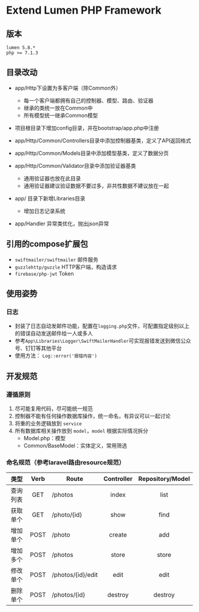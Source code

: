 # Extend Lumen PHP Framework

## 版本
    lumen 5.8.*
    php >= 7.1.3
    
## 目录改动

- app/Http下设置为多客户端（除Common外）
    - 每一个客户端都拥有自己的控制器、模型、路由、验证器
    - 继承的类统一放在Common中
    - 所有模型统一继承Common模型
    
- 项目根目录下增加config目录，并在bootstrap/app.php中注册

- app/Http/Common/Controllers目录中添加控制器基类，定义了API返回格式
- app/Http/Common/Models目录中添加模型基类，定义了数据分页
- app/Http/Common/Validator目录中添加验证器基类
    - 通用验证器也放在此目录
    - 通用验证器建议验证数据不要过多，非共性数据不建议放在一起

- app/ 目录下新增Libraries目录
    - 增加日志记录系统
    
- app/Handler 异常类优化，抛出json异常


## 引用的compose扩展包

- `swiftmailer/swiftmailer` 邮件服务
- `guzzlehttp/guzzle` HTTP客户端，构造请求
- `firebase/php-jwt` Token

## 使用姿势
### 日志
- 封装了日志自动发邮件功能，配置在`logging.php`文件，可配置指定级别以上的错误自动发送邮件给一人或多人
- 参考`App\Libraries\Logger\SwiftMailerHandler`可实现报错发送到微信公众号、钉钉等其他平台
- 使用方法：  `Log::error('报错内容')`


## 开发规范
### 遵循原则
1. 尽可能复用代码，尽可能统一规范
1. 控制器不能有任何操作数据库操作，统一命名，有异议可以一起讨论
1. 将重的业务逻辑放到 `service`
1. 所有数据库相关操作放到 `model`，`model` 根据实际情况拆分
    - Model.php：模型
    - Common/BaseModel：实体定义，常用筛选

### 命名规范（参考laravel路由resource规范）
类型 | Verb | Route | Controller | Repository/Model
|:----:|:---:|----|:---:|:---:|
查询列表 | GET | /photos | index | list
获取单个 | GET | /photo/{id} | show | find
增加单个 | POST | /photo | create | add
增加多个 | POST | /photos | store | store
修改单个 | POST | /photos/{id}/edit | edit | edit
删除单个 | POST | /photos/{id} | destroy | destroy